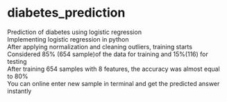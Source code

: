 # diabetes_prediction
Prediction of diabetes using logistic regression  
Implementing logistic regression in python  
After applying normalization and cleaning outliers, training starts  
Considered 85% (654 sample)of the data for training and 15%(116) for testing  
After training 654 samples with 8 features, the accuracy was almost equal to 80%  
You can online enter new sample in terminal and get the predicted answer instantly

